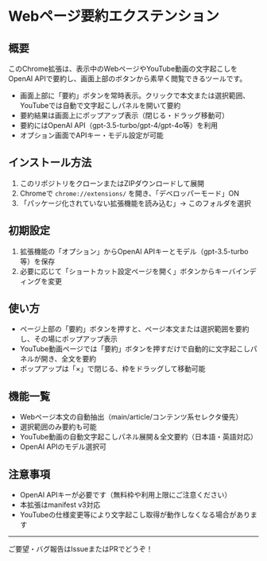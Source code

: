 # Webページ要約エクステンション

## 概要

このChrome拡張は、表示中のWebページやYouTube動画の文字起こしをOpenAI APIで要約し、画面上部のボタンから素早く閲覧できるツールです。

- 画面上部に「要約」ボタンを常時表示。クリックで本文または選択範囲、YouTubeでは自動で文字起こしパネルを開いて要約
- 要約結果は画面上にポップアップ表示（閉じる・ドラッグ移動可）
- 要約にはOpenAI API（gpt-3.5-turbo/gpt-4/gpt-4o等）を利用
- オプション画面でAPIキー・モデル設定が可能

## インストール方法

1. このリポジトリをクローンまたはZIPダウンロードして展開
2. Chromeで `chrome://extensions/` を開き、「デベロッパーモード」ON
3. 「パッケージ化されていない拡張機能を読み込む」→ このフォルダを選択

## 初期設定

1. 拡張機能の「オプション」からOpenAI APIキーとモデル（gpt-3.5-turbo等）を保存
2. 必要に応じて「ショートカット設定ページを開く」ボタンからキーバインディングを変更

## 使い方

- ページ上部の「要約」ボタンを押すと、ページ本文または選択範囲を要約し、その場にポップアップ表示
- YouTube動画ページでは「要約」ボタンを押すだけで自動的に文字起こしパネルが開き、全文を要約
- ポップアップは「×」で閉じる、枠をドラッグして移動可能

## 機能一覧
- Webページ本文の自動抽出（main/article/コンテンツ系セレクタ優先）
- 選択範囲のみ要約も可能
- YouTube動画の自動文字起こしパネル展開＆全文要約（日本語・英語対応）
- OpenAI APIのモデル選択可

## 注意事項
- OpenAI APIキーが必要です（無料枠や利用上限にご注意ください）
- 本拡張はmanifest v3対応
- YouTubeの仕様変更等により文字起こし取得が動作しなくなる場合があります

---

ご要望・バグ報告はIssueまたはPRでどうぞ！
